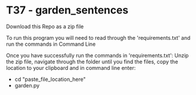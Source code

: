# T37 - garden_sentences

Download this Repo as a zip file

To run this program you will need to read through the 'requirements.txt' and run the commands in Command Line

Once you have successfully run the commands in 'requirements.txt':
Unzip the zip file, navigate through the folder until you find the files, copy the location to your clipboard and in command line enter:
- cd "paste_file_location_here"
- garden.py

